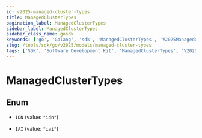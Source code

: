 ```yaml
---
id: v2025-managed-cluster-types
title: ManagedClusterTypes
pagination_label: ManagedClusterTypes
sidebar_label: ManagedClusterTypes
sidebar_class_name: gosdk
keywords: ['go', 'Golang', 'sdk', 'ManagedClusterTypes', 'V2025ManagedClusterTypes'] 
slug: /tools/sdk/go/v2025/models/managed-cluster-types
tags: ['SDK', 'Software Development Kit', 'ManagedClusterTypes', 'V2025ManagedClusterTypes']
---
```


# ManagedClusterTypes

## Enum


* `IDN` (value: `"idn"`)

* `IAI` (value: `"iai"`)


